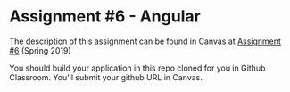 
# Assignment #6 - Angular

The description of this assignment can be found in Canvas at [Assignment #6](https://canvas.harvard.edu/courses/54354/assignments/249115) (Spring 2019)

You should build your application in this repo cloned for you in Github Classroom. You'll submit your github URL in Canvas.


